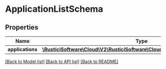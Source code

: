 # ApplicationListSchema

## Properties
Name | Type | Description | Notes
------------ | ------------- | ------------- | -------------
**applications** | [**\RusticiSoftware\Cloud\V2\RusticiSoftware\Cloud\V2\Model\ApplicationSchema[]**](ApplicationSchema.md) |  | [optional] 

[[Back to Model list]](../README.md#documentation-for-models) [[Back to API list]](../README.md#documentation-for-api-endpoints) [[Back to README]](../README.md)


